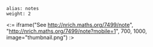 ````
alias: notes
weight: 2
````

<:= iframe("See http://nrich.maths.org/7499/note", "http://nrich.maths.org/7499/note?mobile=1", 700, 1000, image="thumbnail.png") :>